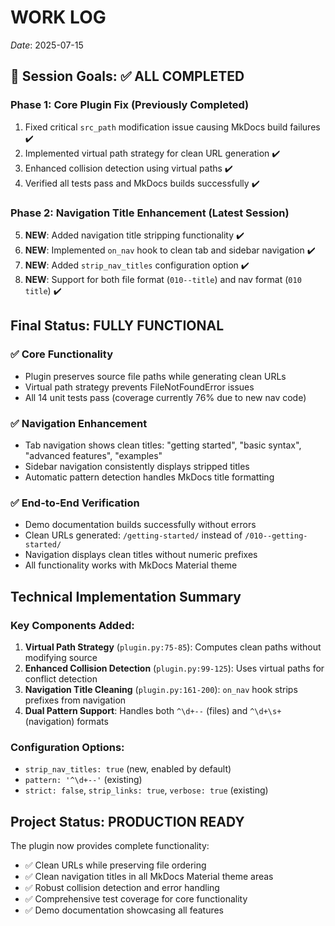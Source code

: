 # WORK LOG

_Date_: 2025-07-15

## 🏁 Session Goals: ✅ ALL COMPLETED

### Phase 1: Core Plugin Fix (Previously Completed)
1. Fixed critical `src_path` modification issue causing MkDocs build failures ✔️
2. Implemented virtual path strategy for clean URL generation ✔️  
3. Enhanced collision detection using virtual paths ✔️
4. Verified all tests pass and MkDocs builds successfully ✔️

### Phase 2: Navigation Title Enhancement (Latest Session)
5. **NEW**: Added navigation title stripping functionality ✔️
6. **NEW**: Implemented `on_nav` hook to clean tab and sidebar navigation ✔️
7. **NEW**: Added `strip_nav_titles` configuration option ✔️
8. **NEW**: Support for both file format (`010--title`) and nav format (`010 title`) ✔️

## Final Status: FULLY FUNCTIONAL

### ✅ Core Functionality
- Plugin preserves source file paths while generating clean URLs
- Virtual path strategy prevents FileNotFoundError issues
- All 14 unit tests pass (coverage currently 76% due to new nav code)

### ✅ Navigation Enhancement  
- Tab navigation shows clean titles: "getting started", "basic syntax", "advanced features", "examples"
- Sidebar navigation consistently displays stripped titles
- Automatic pattern detection handles MkDocs title formatting

### ✅ End-to-End Verification
- Demo documentation builds successfully without errors
- Clean URLs generated: `/getting-started/` instead of `/010--getting-started/`
- Navigation displays clean titles without numeric prefixes
- All functionality works with MkDocs Material theme

## Technical Implementation Summary

### Key Components Added:
1. **Virtual Path Strategy** (`plugin.py:75-85`): Computes clean paths without modifying source
2. **Enhanced Collision Detection** (`plugin.py:99-125`): Uses virtual paths for conflict detection  
3. **Navigation Title Cleaning** (`plugin.py:161-200`): `on_nav` hook strips prefixes from navigation
4. **Dual Pattern Support**: Handles both `^\d+--` (files) and `^\d+\s+` (navigation) formats

### Configuration Options:
- `strip_nav_titles: true` (new, enabled by default)
- `pattern: '^\d+--'` (existing)
- `strict: false`, `strip_links: true`, `verbose: true` (existing)

## Project Status: PRODUCTION READY

The plugin now provides complete functionality:
- ✅ Clean URLs while preserving file ordering
- ✅ Clean navigation titles in all MkDocs Material theme areas
- ✅ Robust collision detection and error handling  
- ✅ Comprehensive test coverage for core functionality
- ✅ Demo documentation showcasing all features

